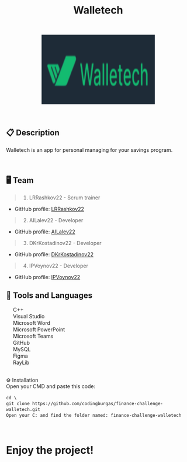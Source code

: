 <h1 align="center">Walletech</h1>
<br>
<p align="center">
  <img src="Documentation/logo.png" alt="logo" height="190" width="310">
</p>
<br>

## 📋 Description
<p align="start">
Walletech is an app for personal managing for your savings program.
</p>
<br>

## 🖥 Team

>  1. LRRashkov22 - Scrum trainer    
   - GitHub profile: [LRRashkov22](https://github.com/luchezar123)    
 
> 2. AILalev22 - Developer 
   - GitHub profile: [AILalev22](https://github.com/AILalev22)    

> 3. DKrKostadinov22 - Developer   
   - GitHub profile: [DKrKostadinov22](https://github.com/DKrKostadinov22)

> 4. IPVoynov22 - Developer   
   - GitHub profile: [IPVoynov22](https://github.com/IPVoynov22)

    

## 🔨 Tools and Languages 
   <p align="left"> 
    <img src="https://upload.wikimedia.org/wikipedia/commons/thumb/1/18/ISO_C%2B%2B_Logo.svg/640px-ISO_C%2B%2B_Logo.svg.png" width="15" height="15"> C++ <br>
<img src="https://upload.wikimedia.org/wikipedia/commons/thumb/2/2c/Visual_Studio_Icon_2022.svg/800px-Visual_Studio_Icon_2022.svg.png" width="15" height="15"> Visual Studio <br>
<img src="https://upload.wikimedia.org/wikipedia/commons/thumb/8/8d/Microsoft_Word_2013-2019_logo.svg/587px-Microsoft_Word_2013-2019_logo.svg.png?20221202081051" width="15" height="15"> Microsoft Word <br>
<img src="https://upload.wikimedia.org/wikipedia/commons/thumb/0/0d/Microsoft_Office_PowerPoint_(2019–present).svg/640px-Microsoft_Office_PowerPoint_(2019–present).svg.png" width="15" height="15"> Microsoft PowerPoint <br>
<img src="https://upload.wikimedia.org/wikipedia/commons/thumb/4/49/MicroTeams.png/640px-MicroTeams.png" width="15" height="15"> Microsoft Teams <br>
<img src="https://github.githubassets.com/assets/GitHub-Mark-ea2971cee799.png" width="15" height="15"> GitHub <br>
<img src="https://d1.awsstatic.com/asset-repository/products/amazon-rds/1024px-MySQL.ff87215b43fd7292af172e2a5d9b844217262571.png" width ="15" height="15"> MySQL <br>
<img src = "https://encrypted-tbn0.gstatic.com/images?q=tbn:ANd9GcSHVIL5HpOsOFQWomhpmB5b8lTVQ9rIVnV9fg&s" width="15" height="15"> Figma <br>
<img src="https://assets.media.handmade.network/8eda283a-cf2d-4448-afc5-4600c4ce9621/raylib.png" width="15" height="15"> RayLib <br>
  </p> 
<br>
⚙️ Installation 
<br>
Open your CMD and paste this code:
 
````
cd \
git clone https://github.com/codingburgas/finance-challenge-walletech.git
Open your C: and find the folder named: finance-challenge-walletech
````

<br>

<h1>Enjoy the project!</h1>
